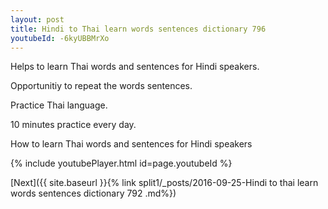 ```yaml
---
layout: post
title: Hindi to Thai learn words sentences dictionary 796 
youtubeId: -6kyUBBMrXo
---
```

 
 
Helps to learn Thai words and sentences for Hindi speakers.

Opportunitiy to repeat the words sentences. 

Practice Thai language. 
 
10 minutes practice every day. 
 
How to learn Thai words and sentences for Hindi speakers 
 
{% include youtubePlayer.html id=page.youtubeId %}
 
 
[Next]({{ site.baseurl }}{% link  split1/_posts/2016-09-25-Hindi to thai learn words sentences dictionary 792 .md%})
 
